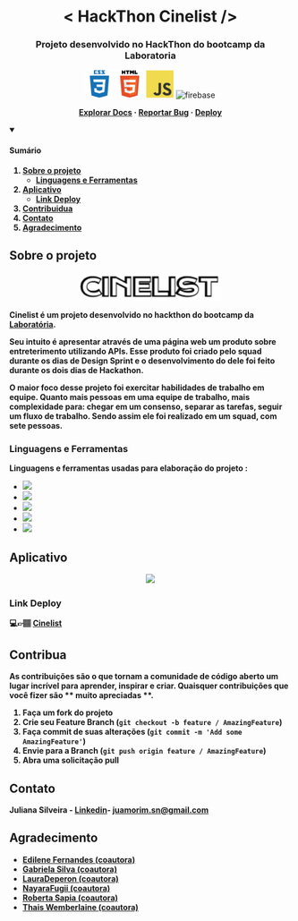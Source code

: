 <h1 align="center">< HackThon Cinelist /> </h1>
<h3 align="center"> Projeto desenvolvido no HackThon do bootcamp da Laboratoria </h3>
<p align="center">
<img src="https://raw.githubusercontent.com/devicons/devicon/master/icons/css3/css3-plain-wordmark.svg" alt="css3"  width="50" height="50"/>
<img src="https://raw.githubusercontent.com/devicons/devicon/master/icons/html5/html5-original-wordmark.svg" alt="html5"  width="50" height="50"/>
<img src="https://raw.githubusercontent.com/devicons/devicon/master/icons/javascript/javascript-original.svg" alt="javascript" width="50" height="50"/>
<img src="https://www.vectorlogo.zone/logos/firebase/firebase-icon.svg" alt="firebase" width="50" height="50"/> 
</p>

<p align="center"> 
<a href="https://github.com/JulianaAmoriN/Cinelist"><strong>Explorar Docs</a>
    ·
<a href="https://github.com/JulianaAmoriN/Cinelist/issues">Reportar Bug</a>
 ·
<a href="https://midterm-hackthon.web.app/">Deploy</a>
</p>

<details open="open">
  <summary><h4>Sumário</h4></summary>
  <ol>
    <li>
      <a href="#sobre-o-projeto">Sobre o projeto</a>
      <ul>
        <li><a href="#linguagens-e-ferramentas">Linguagens e Ferramentas</a></li>
      </ul>
    </li>
    <li>
      <a href="#aplicativo">Aplicativo</a> 
       <ul>
        <li><a href="#link-deploy">Link Deploy</a></li>
      </ul>
    </li>
    <li><a href="#contribua">Contribuidua</a></li>
    <li><a href="#contato">Contato</a></li>
    <li><a href="#agradecimento">Agradecimento</a></li>
  </ol>
</details>

## Sobre o projeto
<p align="center">
<img src="https://github.com/JulianaAmoriN/Cinelist/blob/main/src/images/Cinelist.png?raw=true" width="50%" height="50%">
</p>

**Cinelist** é um projeto desenvolvido no hackthon do **bootcamp da  [Laboratória](https://www.laboratoria.la/br)**. 

Seu intuito é apresentar através de uma página web um produto sobre entreterimento utilizando APIs. Esse produto foi criado pelo squad durante os dias de Design Sprint e o desenvolvimento do dele foi feito durante os dois dias de Hackathon.

O maior foco desse projeto foi exercitar habilidades de trabalho em equipe. Quanto mais pessoas em uma equipe de trabalho, mais complexidade para: chegar em um consenso, separar as tarefas, seguir um fluxo de trabalho. Sendo assim ele foi realizado em um squad, com sete pessoas.  

### Linguagens e Ferramentas 
Linguagens e ferramentas usadas para elaboração do projeto : 
* [<img  src="https://img.shields.io/static/v1?label=CSS&message=3&color=0368FF"/>
 ](https://developer.mozilla.org/pt-BR/docs/Web/CSS)
* [<img  src="https://img.shields.io/static/v1?label=Html&message=5&color=FF7C03"/>
](https://developer.mozilla.org/pt-BR/docs/Web/HTML)
* [<img  src="https://img.shields.io/static/v1?label=JavaScript&message=JS&color=FFF603"/>
 ](https://developer.mozilla.org/pt-BR/docs/Learn/JavaScript)
 * [<img  src="https://img.shields.io/static/v1?label=Trello&message=Agile|Kanban&color=0368FF"/>
 ](https://trello.com/)
  * [<img  src="https://img.shields.io/static/v1?label=Firebase&message=Google&color=FF1616"/>
 ](https://firebase.google.com/?hl=pt-br)


## Aplicativo
<p align="center">
<img src="https://github.com/JulianaAmoriN/Cinelist/blob/main/src/images/gifTelaCinelist.gif?raw=true" >
</p>

### Link Deploy
💻👉🏽 [Cinelist ](https://midterm-hackthon.web.app/)

## Contribua

As contribuições são o que tornam a comunidade de código aberto um lugar incrível para aprender, inspirar e criar. Quaisquer contribuições que você fizer são ** muito apreciadas **.

1. Faça um fork do projeto
2. Crie seu Feature Branch (`git checkout -b feature / AmazingFeature`)
3. Faça commit de suas alterações (`git commit -m 'Add some AmazingFeature'`)
4. Envie para a Branch (`git push origin feature / AmazingFeature`)
5. Abra uma solicitação pull

## Contato

Juliana Silveira - [Linkedin](https://www.linkedin.com/in/juliana-silveira-nascimento/)- juamorim.sn@gmail.com

## Agradecimento

 

 - [Edilene Fernandes (coautora)](https://github.com/edilenefern)
 - [Gabriela Silva (coautora)](https://github.com/gabrielasilva1991)
 - [LauraDeperon (coautora)](https://github.com/LauraDeperon)
 - [NayaraFugii (coautora)](https://github.com/NayaraFugii)
 - [Roberta Sapia (coautora)](https://github.com/RoSapia)
 - [Thais Wemberlaine (coautora)](https://github.com/ThWember)
